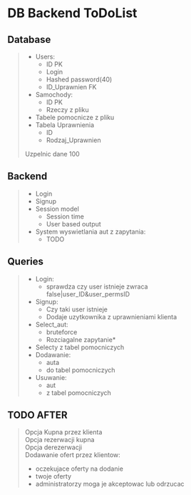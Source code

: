 # DB Backend ToDoList

## Database
> - Users:
>   - ID PK
>   - Login 
>   - Hashed password(40)
>   - ID_Uprawnien FK
> - Samochody:
>   - ID PK
>   - Rzeczy z pliku
> - Tabele pomocnicze z pliku
> - Tabela Uprawnienia
>   - ID
>   - Rodzaj_Uprawnien
>
> Uzpelnic dane 100

## Backend
> - Login
> - Signup
> - Session model
>   - Session time
>   - User based output
> - System wyswietlania aut z zapytania:
>   - TODO

## Queries
> - Login:
>   - sprawdza czy user istnieje zwraca false|user_ID&user_permsID
> - Signup:
>   - Czy taki user istnieje
>   - Dodaje uzytkownika z uprawnieniami klienta
> - Select_aut:
>   - bruteforce
>   - Rozciagalne zapytanie*
> - Selecty z tabel pomocniczych
> - Dodawanie:
>   - auta
>   - do tabel pomocniczych
> - Usuwanie:
>   - aut 
>   - z tabel pomocniczych

## TODO AFTER
> Opcja Kupna przez klienta </br>
> Opcja rezerwacji kupna </br>
> Opcja derezerwacji </br>
> Dodawanie ofert przez klientow:
> - oczekujace oferty na dodanie
> - twoje oferty
> - administratorzy moga je akceptowac lub odrzucac